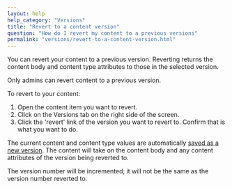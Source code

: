 ```yaml
---
layout: help
help_category: "Versions"
title: "Revert to a content version"
question: "How do I revert my content to a previous versions"
permalink: "versions/revert-to-a-content-version.html"
---
```


You can revert your content to a previous version. Reverting returns the content body and
content type attributes to those in the selected version.

Only admins can revert content to a previous version.

To revert to your content:

1.  Open the content item you want to revert.
2.  Click on the Versions tab on the right side of the screen.
3.  Click the \'revert\' link of the version you want to revert to. Confirm
    that is what you want to do.

The current content and content type values are automatically [saved as a new version](/help/content/save-content-as-new-version.html).
The content will take on the content body and any content attributes of the version being reverted to.

The version number will be incremented; it will not be the same as the
version number reverted to.

